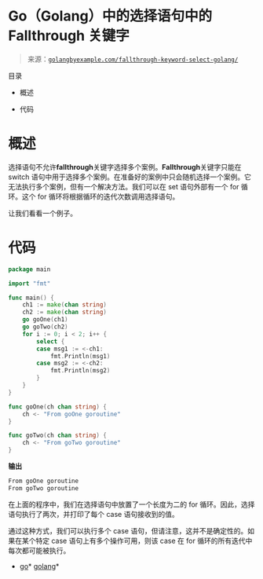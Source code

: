 <!--yml

类别：未分类

日期：2024-10-13 06:23:53

-->

# Go（Golang）中的选择语句中的 Fallthrough 关键字

> 来源：[`golangbyexample.com/fallthrough-keyword-select-golang/`](https://golangbyexample.com/fallthrough-keyword-select-golang/)

目录

+   概述

+   代码

# **概述**

选择语句不允许**fallthrough**关键字选择多个案例。**Fallthrough**关键字只能在 switch 语句中用于选择多个案例。在准备好的案例中只会随机选择一个案例。它无法执行多个案例，但有一个解决方法。我们可以在 set 语句外部有一个 for 循环。这个 for 循环将根据循环的迭代次数调用选择语句。

让我们看看一个例子。

# **代码**

```go
package main

import "fmt"

func main() {
    ch1 := make(chan string)
    ch2 := make(chan string)
    go goOne(ch1)
    go goTwo(ch2)
    for i := 0; i < 2; i++ {
        select {
        case msg1 := <-ch1:
            fmt.Println(msg1)
        case msg2 := <-ch2:
            fmt.Println(msg2)
        }
    }
}

func goOne(ch chan string) {
    ch <- "From goOne goroutine"
}

func goTwo(ch chan string) {
    ch <- "From goTwo goroutine"
}
```

**输出**

```go
From goOne goroutine
From goTwo goroutine
```

在上面的程序中，我们在选择语句中放置了一个长度为二的 for 循环。因此，选择语句执行了两次，并打印了每个 case 语句接收到的值。

通过这种方式，我们可以执行多个 case 语句，但请注意，这并不是确定性的。如果在某个特定 case 语句上有多个操作可用，则该 case 在 for 循环的所有迭代中每次都可能被执行。

+   [go](https://golangbyexample.com/tag/go/)*   [golang](https://golangbyexample.com/tag/golang/)*
